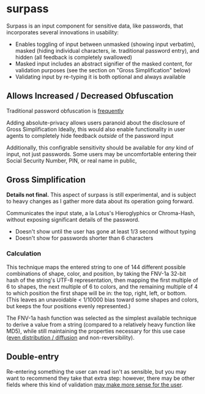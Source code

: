 # surpass

Surpass is an input component for sensitive data, like passwords, that incorporates several innovations in usability:

- Enables toggling of input between unmasked (showing input verbatim), masked (hiding individual characters, ie. traditional password entry), and hidden (all feedback is completely swallowed)
- Masked input includes an abstract signifier of the masked content, for validation purposes (see the section on "Gross Simplification" below)
- Validating input by re-typing it is both optional and always available

## Allows Increased / Decreased Obfuscation

Traditional password obfuscation is [frequently][nielsen]

Adding absolute-privacy allows users paranoid about the disclosure of Gross Simplification Ideally, this would also enable functionality in user agents to completely hide feedback *outside* of the password input

[nielsen]: https://www.nngroup.com/articles/stop-password-masking/

Additionally, this configrable sensitivity should be available for *any* kind of input, not just passwords. Some users may be uncomfortable entering their Social Security Number, PIN, or real name in public,

## Gross Simplification

**Details not final.** This aspect of surpass is still experimental, and is subject to heavy changes as I gather more data about its operation going forward.

Communicates the input state, a la Lotus's Hieroglyphics or Chroma-Hash, without exposing significant details of the password.

- Doesn't show until the user has gone at least 1/3 second without typing
- Doesn't show for passwords shorter than 6 characters

### Calculation

This technique maps the entered string to one of 144 different possible combinations of shape, color, and position, by taking the FNV-1a 32-bit hash of the string's UTF-8 representation, then mapping the first multiple of 6 to shapes, the next multiple of 6 to colors, and the remaining multiple of 4 to which position the first shape will be in: the top, right, left, or bottom. (This leaves an unavoidable < 1/10000 bias toward some shapes and colors, but keeps the four positions evenly represented.)

The FNV-1a hash function was selected as the simplest available technique to derive a value from a string (compared to a relatively heavy function like MD5), while still maintaining the properties necessary for this use case ([even distribution / diffusion][1] and non-reversibility).

[1]: http://programmers.stackexchange.com/questions/49550/which-hashing-algorithm-is-best-for-uniqueness-and-speed

## Double-entry

Re-entering something the user can read isn't as sensible, but you may want to recommend they take that extra step: however, there may be other fields where this kind of validation [may make more sense for the user][xkcd 970].

[xkcd 970]: https://xkcd.com/970/
